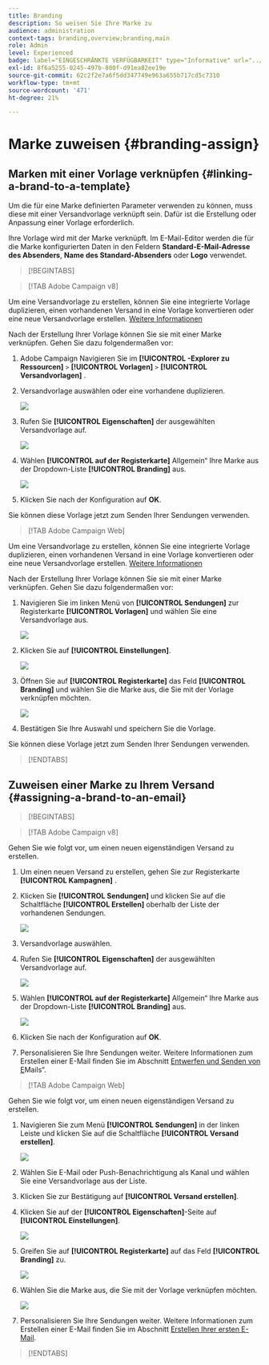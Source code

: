 ```yaml
---
title: Branding
description: So weisen Sie Ihre Marke zu
audience: administration
context-tags: branding,overview;branding,main
role: Admin
level: Experienced
badge: label="EINGESCHRÄNKTE VERFÜGBARKEIT" type="Informative" url="../campaign-standard-migration-home.md" tooltip="Auf Campaign Standard migrierter Benutzer beschränkt"
exl-id: 8f6a5255-0245-497b-880f-d91ea82ee19e
source-git-commit: 62c2f2e7a6f5dd347749e963a655b717cd5c7310
workflow-type: tm+mt
source-wordcount: '471'
ht-degree: 21%

---
```


# Marke zuweisen {#branding-assign}

## Marken mit einer Vorlage verknüpfen {#linking-a-brand-to-a-template}

Um die für eine Marke definierten Parameter verwenden zu können, muss diese mit einer Versandvorlage verknüpft sein. Dafür ist die Erstellung oder Anpassung einer Vorlage erforderlich.

Ihre Vorlage wird mit der Marke verknüpft. Im E-Mail-Editor werden die für die Marke konfigurierten Daten in den Feldern **Standard-E-Mail-Adresse des Absenders**, **Name des Standard-Absenders** oder **Logo** verwendet.

>[!BEGINTABS]

>[!TAB Adobe Campaign v8]

Um eine Versandvorlage zu erstellen, können Sie eine integrierte Vorlage duplizieren, einen vorhandenen Versand in eine Vorlage konvertieren oder eine neue Versandvorlage erstellen. [Weitere Informationen](https://experienceleague.adobe.com/de/docs/campaign/campaign-v8/send/create-templates)

Nach der Erstellung Ihrer Vorlage können Sie sie mit einer Marke verknüpfen. Gehen Sie dazu folgendermaßen vor:

1. Adobe Campaign Navigieren Sie im **[!UICONTROL -Explorer zu Ressourcen]** `>` **[!UICONTROL Vorlagen]** `>` **[!UICONTROL Versandvorlagen]** .

1. Versandvorlage auswählen oder eine vorhandene duplizieren.

   ![](assets/branding_assign_V8_1.png)

1. Rufen Sie **[!UICONTROL Eigenschaften]** der ausgewählten Versandvorlage auf.

   ![](assets/branding_assign_V8_2.png)

1. Wählen **[!UICONTROL auf der Registerkarte]** Allgemein“ Ihre Marke aus der Dropdown-Liste **[!UICONTROL Branding]** aus.

   ![](assets/branding_assign_V8_3.png)

1. Klicken Sie nach der Konfiguration auf **OK**.

Sie können diese Vorlage jetzt zum Senden Ihrer Sendungen verwenden.

>[!TAB Adobe Campaign Web]

Um eine Versandvorlage zu erstellen, können Sie eine integrierte Vorlage duplizieren, einen vorhandenen Versand in eine Vorlage konvertieren oder eine neue Versandvorlage erstellen. [Weitere Informationen](https://experienceleague.adobe.com/de/docs/campaign-web/v8/msg/delivery-template)

Nach der Erstellung Ihrer Vorlage können Sie sie mit einer Marke verknüpfen. Gehen Sie dazu folgendermaßen vor:

1. Navigieren Sie im linken Menü von **[!UICONTROL Sendungen]** zur Registerkarte **[!UICONTROL Vorlagen]** und wählen Sie eine Versandvorlage aus.

   ![](assets/branding_assign_web_1.png)

1. Klicken Sie auf **[!UICONTROL Einstellungen]**.

   ![](assets/branding_assign_web_2.png)

1. Öffnen Sie auf **[!UICONTROL Registerkarte]** das Feld **[!UICONTROL Branding]** und wählen Sie die Marke aus, die Sie mit der Vorlage verknüpfen möchten.

   ![](assets/branding_assign_web_3.png)

1. Bestätigen Sie Ihre Auswahl und speichern Sie die Vorlage.

Sie können diese Vorlage jetzt zum Senden Ihrer Sendungen verwenden.

>[!ENDTABS]

## Zuweisen einer Marke zu Ihrem Versand {#assigning-a-brand-to-an-email}

>[!BEGINTABS]

>[!TAB Adobe Campaign v8]

Gehen Sie wie folgt vor, um einen neuen eigenständigen Versand zu erstellen.

1. Um einen neuen Versand zu erstellen, gehen Sie zur Registerkarte **[!UICONTROL Kampagnen]** .

1. Klicken Sie **[!UICONTROL Sendungen]** und klicken Sie auf die Schaltfläche **[!UICONTROL Erstellen]** oberhalb der Liste der vorhandenen Sendungen.

   ![](assets/branding_assign_V8_4.png)

1. Versandvorlage auswählen.

1. Rufen Sie **[!UICONTROL Eigenschaften]** der ausgewählten Versandvorlage auf.

   ![](assets/branding_assign_V8_5.png)

1. Wählen **[!UICONTROL auf der Registerkarte]** Allgemein“ Ihre Marke aus der Dropdown-Liste **[!UICONTROL Branding]** aus.

   ![](assets/branding_assign_V8_6.png)

1. Klicken Sie nach der Konfiguration auf **OK**.

1. Personalisieren Sie Ihre Sendungen weiter. Weitere Informationen zum Erstellen einer E-Mail finden Sie im Abschnitt [Entwerfen und Senden von E](https://experienceleague.adobe.com/en/docs/campaign-web/v8/msg/email/create-email)Mails“.

>[!TAB Adobe Campaign Web]

Gehen Sie wie folgt vor, um einen neuen eigenständigen Versand zu erstellen.

1. Navigieren Sie zum Menü **[!UICONTROL Sendungen]** in der linken Leiste und klicken Sie auf die Schaltfläche **[!UICONTROL Versand erstellen]**.

   ![](assets/branding_assign_web_4.png)

1. Wählen Sie E-Mail oder Push-Benachrichtigung als Kanal und wählen Sie eine Versandvorlage aus der Liste.

1. Klicken Sie zur Bestätigung auf **[!UICONTROL Versand erstellen]**.

1. Klicken Sie auf der **[!UICONTROL Eigenschaften]**-Seite auf **[!UICONTROL Einstellungen]**.

   ![](assets/branding_assign_web_5.png)

1. Greifen Sie auf **[!UICONTROL Registerkarte]** auf das Feld **[!UICONTROL Branding]** zu.

   ![](assets/branding_assign_web_6.png)

1. Wählen Sie die Marke aus, die Sie mit der Vorlage verknüpfen möchten.

   ![](assets/branding_assign_web_7.png)

1. Personalisieren Sie Ihre Sendungen weiter. Weitere Informationen zum Erstellen einer E-Mail finden Sie im Abschnitt [Erstellen Ihrer ersten E-Mail](https://experienceleague.adobe.com/en/docs/campaign-web/v8/msg/email/create-email).

>[!ENDTABS]
